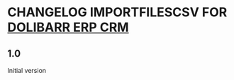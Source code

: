 # CHANGELOG IMPORTFILESCSV FOR [DOLIBARR ERP CRM](https://www.dolibarr.org)

## 1.0

Initial version
